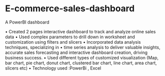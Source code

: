 # E-commerce-sales-dashboard
A PowerBI dashboard

• Created 2 pages interactive dashboard to track and analyze online sales data
• Used complex parameters to drill down in worksheet and customization using filters and slicers
• Incorporated data analysis techniques, specializing in 
• time series analysis to deliver valuable insights, accurate sales forecasting and interactive dashboard creation, driving business success.
• Used different types of customized visualization (Map, bar chart, pie chart, donut chart, clustered bar chart, line chart, area chart, slicers etc)
• Technology used :PowerBi ,  Excel
